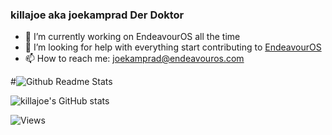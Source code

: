 ### killajoe aka joekamprad **Der Doktor**

- 🔭 I’m currently working on EndeavourOS all the time 
- 🤔 I’m looking for help with everything start contributing to [EndeavourOS](https://github.com/endeavouros-team) 
- 📫 How to reach me: [joekamprad@endeavouros.com](https://forum.endeavouros.com/u/joekamprad/)



#![Github Readme Stats](https://github-readme-stats.vercel.app/api?username=killajoe&show_icons=true&bg_color=161320&text_color=D9E0EE&icon_color=DDB6F2&#title_color=96CDFB)

![killajoe's GitHub stats](https://github-readme-stats.vercel.app/api?username=killajoe&show_icons=true&theme=radical)

<img src="https://komarev.com/ghpvc/?username=killajoe&label=Profile%20views&color=08052b&style=flat" alt="Views"/>

